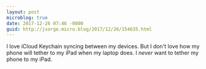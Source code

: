 ```yaml
---
layout: post
microblog: true
date: 2017-12-26 07:46 -0800
guid: http://jsorge.micro.blog/2017/12/26/154635.html
---
```

I love iCloud Keychain syncing between my devices. But I don't love how my phone will tether to my iPad when my laptop does. I *never* want to tether my phone to my iPad.  
